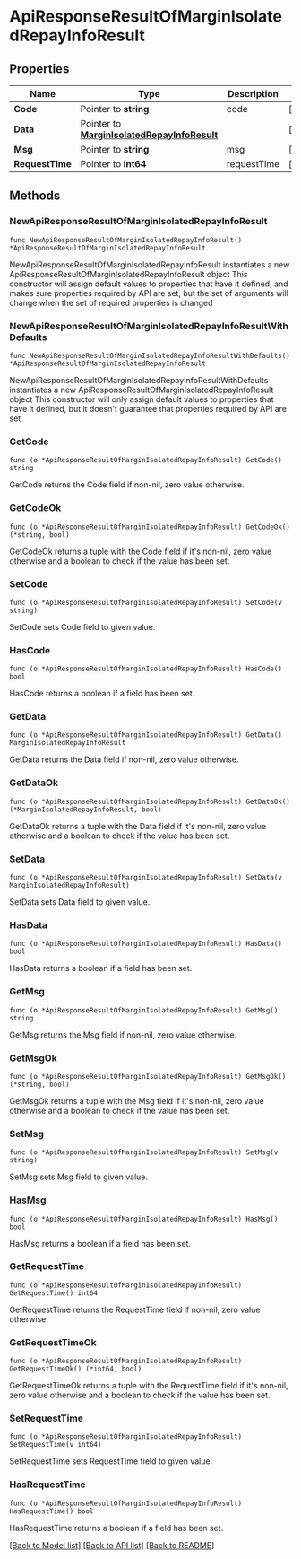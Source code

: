 # ApiResponseResultOfMarginIsolatedRepayInfoResult

## Properties

Name | Type | Description | Notes
------------ | ------------- | ------------- | -------------
**Code** | Pointer to **string** | code | [optional] 
**Data** | Pointer to [**MarginIsolatedRepayInfoResult**](MarginIsolatedRepayInfoResult.md) |  | [optional] 
**Msg** | Pointer to **string** | msg | [optional] 
**RequestTime** | Pointer to **int64** | requestTime | [optional] 

## Methods

### NewApiResponseResultOfMarginIsolatedRepayInfoResult

`func NewApiResponseResultOfMarginIsolatedRepayInfoResult() *ApiResponseResultOfMarginIsolatedRepayInfoResult`

NewApiResponseResultOfMarginIsolatedRepayInfoResult instantiates a new ApiResponseResultOfMarginIsolatedRepayInfoResult object
This constructor will assign default values to properties that have it defined,
and makes sure properties required by API are set, but the set of arguments
will change when the set of required properties is changed

### NewApiResponseResultOfMarginIsolatedRepayInfoResultWithDefaults

`func NewApiResponseResultOfMarginIsolatedRepayInfoResultWithDefaults() *ApiResponseResultOfMarginIsolatedRepayInfoResult`

NewApiResponseResultOfMarginIsolatedRepayInfoResultWithDefaults instantiates a new ApiResponseResultOfMarginIsolatedRepayInfoResult object
This constructor will only assign default values to properties that have it defined,
but it doesn't guarantee that properties required by API are set

### GetCode

`func (o *ApiResponseResultOfMarginIsolatedRepayInfoResult) GetCode() string`

GetCode returns the Code field if non-nil, zero value otherwise.

### GetCodeOk

`func (o *ApiResponseResultOfMarginIsolatedRepayInfoResult) GetCodeOk() (*string, bool)`

GetCodeOk returns a tuple with the Code field if it's non-nil, zero value otherwise
and a boolean to check if the value has been set.

### SetCode

`func (o *ApiResponseResultOfMarginIsolatedRepayInfoResult) SetCode(v string)`

SetCode sets Code field to given value.

### HasCode

`func (o *ApiResponseResultOfMarginIsolatedRepayInfoResult) HasCode() bool`

HasCode returns a boolean if a field has been set.

### GetData

`func (o *ApiResponseResultOfMarginIsolatedRepayInfoResult) GetData() MarginIsolatedRepayInfoResult`

GetData returns the Data field if non-nil, zero value otherwise.

### GetDataOk

`func (o *ApiResponseResultOfMarginIsolatedRepayInfoResult) GetDataOk() (*MarginIsolatedRepayInfoResult, bool)`

GetDataOk returns a tuple with the Data field if it's non-nil, zero value otherwise
and a boolean to check if the value has been set.

### SetData

`func (o *ApiResponseResultOfMarginIsolatedRepayInfoResult) SetData(v MarginIsolatedRepayInfoResult)`

SetData sets Data field to given value.

### HasData

`func (o *ApiResponseResultOfMarginIsolatedRepayInfoResult) HasData() bool`

HasData returns a boolean if a field has been set.

### GetMsg

`func (o *ApiResponseResultOfMarginIsolatedRepayInfoResult) GetMsg() string`

GetMsg returns the Msg field if non-nil, zero value otherwise.

### GetMsgOk

`func (o *ApiResponseResultOfMarginIsolatedRepayInfoResult) GetMsgOk() (*string, bool)`

GetMsgOk returns a tuple with the Msg field if it's non-nil, zero value otherwise
and a boolean to check if the value has been set.

### SetMsg

`func (o *ApiResponseResultOfMarginIsolatedRepayInfoResult) SetMsg(v string)`

SetMsg sets Msg field to given value.

### HasMsg

`func (o *ApiResponseResultOfMarginIsolatedRepayInfoResult) HasMsg() bool`

HasMsg returns a boolean if a field has been set.

### GetRequestTime

`func (o *ApiResponseResultOfMarginIsolatedRepayInfoResult) GetRequestTime() int64`

GetRequestTime returns the RequestTime field if non-nil, zero value otherwise.

### GetRequestTimeOk

`func (o *ApiResponseResultOfMarginIsolatedRepayInfoResult) GetRequestTimeOk() (*int64, bool)`

GetRequestTimeOk returns a tuple with the RequestTime field if it's non-nil, zero value otherwise
and a boolean to check if the value has been set.

### SetRequestTime

`func (o *ApiResponseResultOfMarginIsolatedRepayInfoResult) SetRequestTime(v int64)`

SetRequestTime sets RequestTime field to given value.

### HasRequestTime

`func (o *ApiResponseResultOfMarginIsolatedRepayInfoResult) HasRequestTime() bool`

HasRequestTime returns a boolean if a field has been set.


[[Back to Model list]](../README.md#documentation-for-models) [[Back to API list]](../README.md#documentation-for-api-endpoints) [[Back to README]](../README.md)


